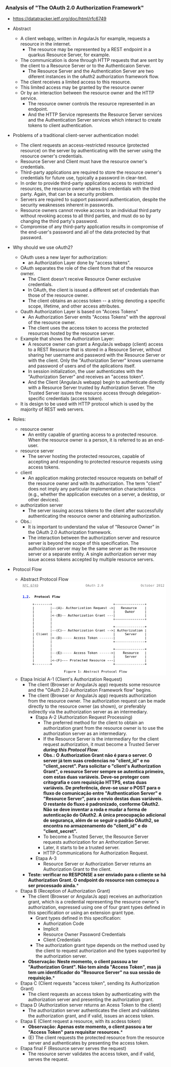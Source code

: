 ### Analysis of "The OAuth 2.0 Authorization Framework"
- https://datatracker.ietf.org/doc/html/rfc6749
  
- Abstract
    - A client webapp, written in AngularJs for example, requests a resource in the internet.
        - The resource may be represented by a REST endpoint in a quarkus Resource Server, for example.
    - The communication is done through HTTP requests that are sent by the client to a Resource Server or to the Authenticaion Server.
        - The Resource Server and the Authentication Server are two diferent instances in the oAuth2 authorization framework flow.
    - The client receives a limited access to this resource.
    - This limited access may be granted by the resource owner
    - Or by an interaction between the resource owner and the HTTP service.
        - The resource owner controls the resource represented in an endpoint.
        - And the HTTP Service represents the Resource Server services and the Authentication Server services which interact to create tokens to client authentication. 
- Problems of a traditional client-server authentication model:
    - The client requests an access-restricted resource (protected resource) on the server by authenticating with the server using the resource owner's credentials.
    - Resource Server and Client must have the resource owner's credentials.
    - Third-party applications are required to store the resource owner's credentials for future use, typically a password in clear-text.
    - In order to provide third-party applications access to restricted resources, the resource owner shares its credentials with the third party. Again, that can be a security problem.
    - Servers are required to support password authentication, despite the security weaknesses inherent in passwords.
    - Resource owners cannot revoke access to an individual third party without revoking access to all third parties, and must do so by changing the third party's password.
    - Compromise of any third-party application results in compromise of the end-user's password and all of the data protected by that password.
- Why should we use oAuth2?
    - OAuth uses a new layer for authorization: 
        - an Authorization Layer done by "access tokens".
    - OAuth separates the role of the client from that of the resource owner.
        - The Client doesn't receive Resource Owner exclusive credentials.
        - In OAuth, the client is issued a different set of credentials than those of the resource owner.
        - The client obtains an access token -- a string denoting a specific scope, lifetime, and other access attributes.
    - Oauth Authorization Layer is based on "Access Tokens"
        - An Authorization Server emits "Access Tokens" with the approval of the resource owner.  
        - The client uses the access token to access the protected resources hosted by the resource server.
    - Example that shows the Authorization Layer:
        - A resource owner can grant a AngularJs webapp (client) access to a REST Resource that is stored in a Resource Server, without sharing her username and password with the Resource Server or with the client. Only the "Authorization Server" knows username and password of users and of the aplications itself.
        - In session initialization, the user authenticates with the "Authorization Server" and receives an "access token".
        - And the Client (AngularJs webapp) begin to authenticate directly with a Resource Server trusted by Authorization Server. The Trusted Server issues the resource access through delegation-specific credentials (access token).
    - It is design to be used with HTTP protocol which is used by the majority of REST web servers.
- Roles:
    - resource owner
        - An entity capable of granting access to a protected resource. When the resource owner is a person, it is referred to as an end-user.
    - resource server
        - The server hosting the protected resources, capable of accepting and responding to protected resource requests using access tokens.
    - client
        - An application making protected resource requests on behalf of the resource owner and with its authorization.  The term "client" does not imply any particular implementation characteristics (e.g., whether the application executes on a server, a desktop, or other devices).
    - authorization server
        - The server issuing access tokens to the client after successfully authenticating the resource owner and obtaining authorization.
    - Obs.: 
        - It is important to understand the value of "Resource Owner" in the OAuth 2.0 Authorization framework.
        - The interaction between the authorization server and resource server is beyond the scope of this specification. The authorization server may be the same server as the resource server or a separate entity. A single authorization server may issue access tokens accepted by multiple resource servers.
- Protocol Flow
    - Abstract Protocol Flow  
    ![Abstract Protocol Flow](./imgMarkdowns/IETF_RFC6749_AbstractProtocolFlow.png)
    - Etapa Inicial A-1 (Client's Authorization Request)
        - The client (Browser or AngularJs app) requests some resource and the "OAuth 2.0 Authorization Framework flow" begins.
        - The client (Browser or AngularJs app) requests authorization from the resource owner. The authorization request can be made directly to the resource owner (as shown), or preferably indirectly via the authorization server as an intermediary.
            - Etapa A-2 (Authorization Request Processing)
                - The preferred method for the client to obtain an authorization grant from the resource owner is to use the authorization server as an intermediary.
                - If the Resource Server is the intermediary for the client request authorization, it must become a Trusted Server ***during this Protocol Flow***.
                - **Obs.: O Authorization Grant não é para o server. O server já tem suas credencias no "client_id" e no "client_secret". Para solicitar o "client's Authorization Grant", o resource Server sempre se autentica primeiro, com estas duas variáveis. Deve-se proteger com critografia e com requisição HTTPS, estas duas variáveis. De preferência, deve-se usar o POST para o fluxo de comunicação entre "Authentication Server" e "Resource Server", para o envio destas duas variáveis. O restante do fluxo é padronizado, conforme OAuth2. Não se deve inventar a roda e mudar a forma de autenticação do OAuth2. A única preocupação adicional de segurança, além de se seguir o padrão OAuth2, se encontra no armazenamento do "client_id" e do "client_secret".**
                - To become a Trusted Server, the Resource Server requests authorization for an Anthorization Server.
                - Later, it starts to be a trusted server.
                - HTTP Communications for Authorization Request.
            - Etapa A-3
                - Resource Server or Authorization Server returns an Authorization Grant to the client.
        - **Teste: verificar no RESPONSE a ser enviado para o cliente se há Authorization Grant. O endpoint do resource nen começou a ser processado ainda.***
    - Etapa B (Reception of Authorization Grant)
        - The client (Browser or AngularJs app) receives an authorization grant, which is a credential representing the resource owner's authorization, expressed using one of four grant types defined in this specification or using an extension grant type.  
            - Grant types defined in this specification:
                - Authorization Code
                - Implicit
                - Resource Owner Password Credentials
                - Client Credentials
            - The authorization grant type depends on the method used by the client to request authorization and the types supported by the authorization server.
        - **Observação: Neste momento, o client passou a ter "Authorization Grant". Não tem ainda "Access Token", mas já tem um identificador do "Resource Server" na sua sessão de requisição.***
    - Etapa C (Client requests "access token", sending its Authorization Grant)
        - The client requests an access token by authenticating with the authorization server and presenting the authorization grant.
    - Etapa D (Authorization server returns an Acess Token to the client)
        - The authorization server authenticates the client and validates the authorization grant, and if valid, issues an access token.
    - Etapa E (Client request a resource, with its acdess token)
        - **Observação: Apenas este momento, o client passou a ter "Access Token" para requisitar resources.***
        -   (E)  The client requests the protected resource from the resource server and authenticates by presenting the access token.
    - Etapa final F (Resource server serves the request)
        - The resource server validates the access token, and if valid, serves the request.


